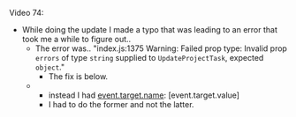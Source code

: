 Video 74:

- While doing the update I made a typo that was leading to an error that took me a while to figure out..
  - The error was.. "index.js:1375 Warning: Failed prop type: Invalid prop `errors` of type `string` supplied to `UpdateProjectTask`, expected `object`."
    - The fix is below.
  - [event.target.name]: event.target.value
    - instead I had [event.target.name]: [event.target.value]
    - I had to do the former and not the latter.
